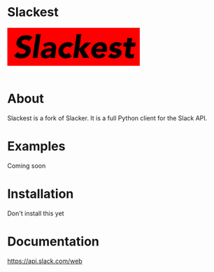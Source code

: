 Slackest
=======
![](static/slackest.png)

About
=====

Slackest is a fork of Slacker. It is a full Python client for the Slack API.

Examples
========
Coming soon

Installation
============

Don't install this yet

Documentation
=============

https://api.slack.com/web